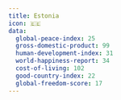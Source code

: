 ```yaml
---
title: Estonia
icon: 🇪🇪
data:
  global-peace-index: 25
  gross-domestic-product: 99
  human-development-index: 31
  world-happiness-report: 34
  cost-of-living: 102
  good-country-index: 22
  global-freedom-score: 17
---
```

